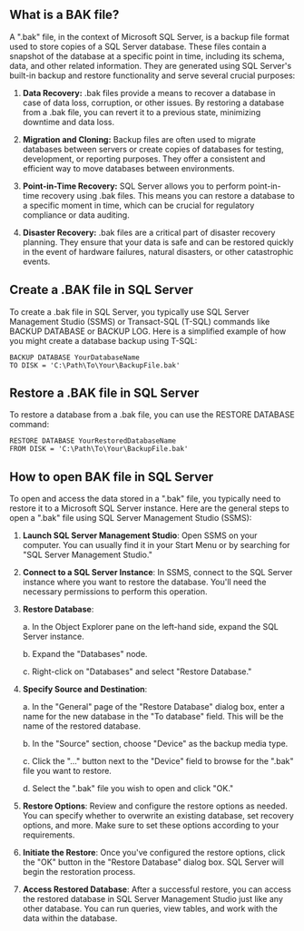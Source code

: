 ## What is a BAK file?

A ".bak" file, in the context of Microsoft SQL Server, is a backup file format used to store copies of a SQL Server database. These files contain a snapshot of the database at a specific point in time, including its schema, data, and other related information. They are generated using SQL Server's built-in backup and restore functionality and serve several crucial purposes:

1. **Data Recovery:** .bak files provide a means to recover a database in case of data loss, corruption, or other issues. By restoring a database from a .bak file, you can revert it to a previous state, minimizing downtime and data loss.

2. **Migration and Cloning:** Backup files are often used to migrate databases between servers or create copies of databases for testing, development, or reporting purposes. They offer a consistent and efficient way to move databases between environments.

3. **Point-in-Time Recovery:** SQL Server allows you to perform point-in-time recovery using .bak files. This means you can restore a database to a specific moment in time, which can be crucial for regulatory compliance or data auditing.

4. **Disaster Recovery:** .bak files are a critical part of disaster recovery planning. They ensure that your data is safe and can be restored quickly in the event of hardware failures, natural disasters, or other catastrophic events.

## Create a .BAK file in SQL Server

To create a .bak file in SQL Server, you typically use SQL Server Management Studio (SSMS) or Transact-SQL (T-SQL) commands like BACKUP DATABASE or BACKUP LOG. Here is a simplified example of how you might create a database backup using T-SQL:

```
BACKUP DATABASE YourDatabaseName
TO DISK = 'C:\Path\To\Your\BackupFile.bak'
```

## Restore a .BAK file in SQL Server

To restore a database from a .bak file, you can use the RESTORE DATABASE command:

```
RESTORE DATABASE YourRestoredDatabaseName
FROM DISK = 'C:\Path\To\Your\BackupFile.bak'
```

## How to open BAK file in SQL Server

To open and access the data stored in a ".bak" file, you typically need to restore it to a Microsoft SQL Server instance. Here are the general steps to open a ".bak" file using SQL Server Management Studio (SSMS):

1. **Launch SQL Server Management Studio**: Open SSMS on your computer. You can usually find it in your Start Menu or by searching for "SQL Server Management Studio."

2. **Connect to a SQL Server Instance**: In SSMS, connect to the SQL Server instance where you want to restore the database. You'll need the necessary permissions to perform this operation.

3. **Restore Database**:

   a. In the Object Explorer pane on the left-hand side, expand the SQL Server instance.

   b. Expand the "Databases" node.

   c. Right-click on "Databases" and select "Restore Database."

4. **Specify Source and Destination**:

   a. In the "General" page of the "Restore Database" dialog box, enter a name for the new database in the "To database" field. This will be the name of the restored database.

   b. In the "Source" section, choose "Device" as the backup media type.

   c. Click the "..." button next to the "Device" field to browse for the ".bak" file you want to restore.

   d. Select the ".bak" file you wish to open and click "OK."

5. **Restore Options**: Review and configure the restore options as needed. You can specify whether to overwrite an existing database, set recovery options, and more. Make sure to set these options according to your requirements.

6. **Initiate the Restore**: Once you've configured the restore options, click the "OK" button in the "Restore Database" dialog box. SQL Server will begin the restoration process.

7. **Access Restored Database**: After a successful restore, you can access the restored database in SQL Server Management Studio just like any other database. You can run queries, view tables, and work with the data within the database.

